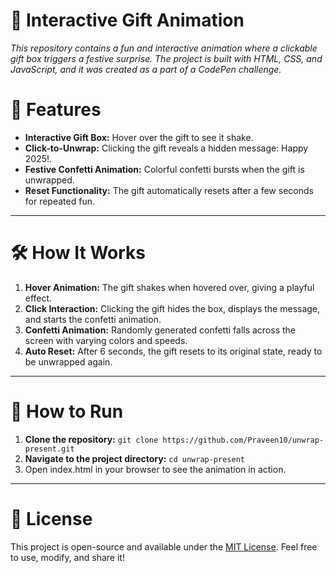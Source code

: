 # 🎁 Interactive Gift Animation

_This repository contains a fun and interactive animation where a clickable gift box triggers a festive surprise. The project is built with HTML, CSS, and JavaScript, and it was created as a part of a CodePen challenge._

# 🎯 Features
- **Interactive Gift Box:** Hover over the gift to see it shake.
- **Click-to-Unwrap:** Clicking the gift reveals a hidden message: Happy 2025!.
- **Festive Confetti Animation:** Colorful confetti bursts when the gift is unwrapped.
- **Reset Functionality:** The gift automatically resets after a few seconds for repeated fun.
---

# 🛠 How It Works
1. **Hover Animation:**
The gift shakes when hovered over, giving a playful effect.
2. **Click Interaction:**
Clicking the gift hides the box, displays the message, and starts the confetti animation.
3. **Confetti Animation:**
Randomly generated confetti falls across the screen with varying colors and speeds.
4. **Auto Reset:**
After 6 seconds, the gift resets to its original state, ready to be unwrapped again.
---

# 🚀 How to Run
1. **Clone the repository:**
`git clone https://github.com/Praveen10/unwrap-present.git`
2. **Navigate to the project directory:**
`cd unwrap-present`
3. Open index.html in your browser to see the animation in action.
---

# 📄 License
This project is open-source and available under the [MIT License](LICENSE). Feel free to use, modify, and share it!
